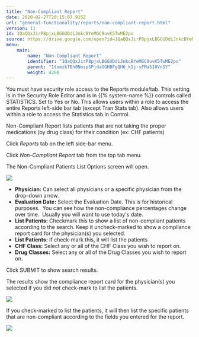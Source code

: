 ```yaml
---
title: "Non-Compliant Report"
date: 2020-02-27T20:15:07.915Z
url: "general-functionality/reports/non-compliant-report.html"
version: 11
id: 1QaQQxJirP8pjxLBGGUDdiJnkcBYeMGC9uvK5TwME2po
source: https://drive.google.com/open?id=1QaQQxJirP8pjxLBGGUDdiJnkcBYeMGC9uvK5TwME2po
menu:
    main:
        name: "Non-Compliant Report"
        identifier: "1QaQQxJirP8pjxLBGGUDdiJnkcBYeMGC9uvK5TwME2po"
        parent: "1tumzkTBh0NospSPjdaGGHBFgQH6_k5j-sFMaSI0VnSY"
        weight: 4260
---
```

You must have security role access to the Reports module/tab. This setting is in the Security Role Editor and is in {{% system-name %}} controls called STATISTICS. Set to Yes or No. This allows users within a role to access the entire Reports left-side bar tab (except Tran Stats tab). Also allows users within a role to access the Statistics tab in Control.

Non-Compliant Report lists patients that are not taking the proper medications (by drug class) for their condition (ex: CHF patients)

Click *Reports* tab on the left side-bar menu.

Click *Non-Compliant Report* tab from the top tab menu.

The Non-Compliant Patients List Options screen will open.

![](../../external_files/9db9ead553aaed7cca10b8badaf8a533.png)

* <strong>Physician:</strong> Can select all physicians or a specific physician from the drop-down arrow.
* <strong>Evaluation Date:</strong> Select the Evaluation Date. This is for historical purposes.  You can see how the non-compliance percentages change over time.  Usually you will want to use today's date.
* <strong>List Patients:</strong> Checkmark this to show a list of non-compliant patients according to the search. Keep it uncheck-marked to show a compliance report card for the physician(s) you selected.
* <strong>List Patients:</strong> If check-mark this, it will list the patients
* <strong>CHF Class:</strong> Select any or all of the CHF Class you wish to report on.
* <strong>Drug Classes:</strong> Select any or all of the Drug Classes you wish to report on.

Click SUBMIT to show search results.

The results show the compliance report card for the physician(s) you selected if you did *not* check-mark to list the patients.

![](../../external_files/871d6fd624053057346b7aaba5611df0.png)

If you check-marked to list the patients, it will then list the specific patients that are non-compliant according to the fields you entered for the report.

![](../../external_files/83ffa21fc20d3d7425660cb1b558ce67.png)

